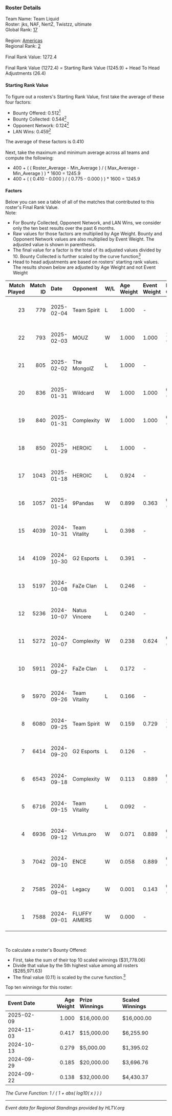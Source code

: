 ### Roster Details<br />
Team Name: Team Liquid<br />
Roster: jks, NAF, NertZ, Twistzz, ultimate<br />
Global Rank: [17](../../standings_global_2025_02_28.md)<br />
<br />
Region: [Americas]( ../../standings_americas_2025_02_28.md)<br />
Regional Rank: [2]( ../../standings_americas_2025_02_28.md)<br />
<br />
Final Rank Value:  1272.4<br />
<br />
Final Rank Value (1272.4) = Starting Rank Value (1245.9) + Head To Head Adjustments (26.4)<br />

#### Starting Rank Value<br />
To figure out a rosters's Starting Rank Value, first take the average of these four factors:<br />
- Bounty Offered: 0.512[<sup>1</sup>](#table2)
- Bounty Collected: 0.544[<sup>2</sup>](#table1)
- Opponent Network: 0.124[<sup>2</sup>](#table1)
- LAN Wins: 0.459[<sup>2</sup>](#table1)

The average of these factors is 0.410<br />
<br />
Next, take the maximum and minimum average across all teams and compute the following:<br />
- 400 + ( ( Roster_Average - Min_Average ) / ( Max_Average - Min_Average ) ) * 1600 = 1245.9
- 400 + ( ( 0.410 - 0.000 ) / ( 0.775 - 0.000 ) ) * 1600 = 1245.9


#### Factors<br />
Below you can see a table of all of the matches that contributed to this roster's Final Rank Value.<br />
Note:<br />

- For Bounty Collected, Opponent Network, and LAN Wins, we consider only the ten best results over the past 6 months.
- Raw values for those factors are multiplied by Age Weight. Bounty and Opponent Network values are also multiplied by Event Weight. The adjusted value is shown in parenthesis.
- The final value for a factor is the total of its adjusted values divided by 10. Bounty Collected is further scaled by the curve function[<sup>3</sup>](#curveFunction)
- Head to head adjustments are based on rosters' starting rank values. The results shown below are adjusted by Age Weight and not Event Weight
<span id="table1"></span><br />


| Match Played | Match ID | Date       | Opponent      | W/L | Age Weight | Event Weight | Bounty Collected | Opponent Network | LAN Wins  | H2H Adj. | Roster                                |
| -: | -: | :- | :- | :- | :- | :- | :- | :- | :- | -: | :- |
|           23 |      779 | 2025-02-04 | Team Spirit   | L   | 1.000      | -            | -                | -                | -         |    -0.67 | jks, NAF, NertZ, Twistzz, ultimate    |
|           22 |      793 | 2025-02-03 | MOUZ          | W   | 1.000      | 1.000        | 1.000 (1.000)    | 0.441 (0.441)    | 1 (1.000) |    30.59 | jks, NAF, NertZ, Twistzz, ultimate    |
|           21 |      805 | 2025-02-02 | The MongolZ   | L   | 1.000      | -            | -                | -                | -         |    -0.95 | jks, NAF, NertZ, Twistzz, ultimate    |
|           20 |      836 | 2025-01-31 | Wildcard      | W   | 1.000      | 1.000        | 0.160 (0.160)    | 0.299 (0.299)    | 1 (1.000) |    11.55 | jks, NAF, NertZ, Twistzz, ultimate    |
|           19 |      840 | 2025-01-31 | Complexity    | W   | 1.000      | 1.000        | 0.091 (0.091)    | 0.126 (0.126)    | 1 (1.000) |     7.36 | jks, NAF, NertZ, Twistzz, ultimate    |
|           18 |      850 | 2025-01-29 | HEROIC        | L   | 1.000      | -            | -                | -                | -         |   -18.53 | jks, NAF, NertZ, Twistzz, ultimate    |
|           17 |     1043 | 2025-01-18 | HEROIC        | L   | 0.924      | -            | -                | -                | -         |   -18.61 | jks, NAF, NertZ, Twistzz, ultimate    |
|           16 |     1057 | 2025-01-14 | 9Pandas       | W   | 0.899      | 0.363        | 0.104 (0.034)    | 0.671 (0.219)    | 0 (0.000) |     8.55 | jks, NAF, NertZ, Twistzz, ultimate    |
|           15 |     4039 | 2024-10-31 | Team Vitality | L   | 0.398      | -            | -                | -                | -         |    -0.31 | jks, NAF, Twistzz, ultimate, YEKINDAR |
|           14 |     4109 | 2024-10-30 | G2 Esports    | L   | 0.391      | -            | -                | -                | -         |    -0.83 | jks, NAF, Twistzz, ultimate, YEKINDAR |
|           13 |     5197 | 2024-10-08 | FaZe Clan     | L   | 0.246      | -            | -                | -                | -         |    -0.33 | jks, NAF, Twistzz, ultimate, YEKINDAR |
|           12 |     5236 | 2024-10-07 | Natus Vincere | L   | 0.240      | -            | -                | -                | -         |    -0.53 | jks, NAF, Twistzz, ultimate, YEKINDAR |
|           11 |     5272 | 2024-10-07 | Complexity    | W   | 0.238      | 0.624        | 0.091 (0.013)    | 0.126 (0.019)    | 1 (0.238) |     1.59 | jks, NAF, Twistzz, ultimate, YEKINDAR |
|           10 |     5911 | 2024-09-27 | FaZe Clan     | L   | 0.172      | -            | -                | -                | -         |    -0.22 | jks, NAF, Twistzz, ultimate, YEKINDAR |
|            9 |     5970 | 2024-09-26 | Team Vitality | L   | 0.166      | -            | -                | -                | -         |    -0.12 | jks, NAF, Twistzz, ultimate, YEKINDAR |
|            8 |     6080 | 2024-09-25 | Team Spirit   | W   | 0.159      | 0.729        | 1.000 (0.116)    | 0.600 (0.070)    | 1 (0.159) |     4.94 | jks, NAF, Twistzz, ultimate, YEKINDAR |
|            7 |     6414 | 2024-09-20 | G2 Esports    | L   | 0.126      | -            | -                | -                | -         |    -0.27 | jks, NAF, Twistzz, ultimate, YEKINDAR |
|            6 |     6543 | 2024-09-18 | Complexity    | W   | 0.113      | 0.889        | 0.091 (0.009)    | 0.126 (0.013)    | 1 (0.113) |     0.77 | jks, NAF, Twistzz, ultimate, YEKINDAR |
|            5 |     6716 | 2024-09-15 | Team Vitality | L   | 0.092      | -            | -                | -                | -         |    -0.07 | jks, NAF, Twistzz, ultimate, YEKINDAR |
|            4 |     6936 | 2024-09-12 | Virtus.pro    | W   | 0.071      | 0.889        | 0.292 (0.018)    | 0.440 (0.028)    | 1 (0.071) |     2.06 | jks, NAF, Twistzz, ultimate, YEKINDAR |
|            3 |     7042 | 2024-09-10 | ENCE          | W   | 0.058      | 0.889        | 0.162 (0.008)    | 0.443 (0.023)    | 1 (0.058) |     0.45 | jks, NAF, Twistzz, ultimate, YEKINDAR |
|            2 |     7585 | 2024-09-01 | Legacy        | W   | 0.001      | 0.143        | 0.043 (0.000)    | 0.660 (0.000)    | 0 (0.000) |     0.01 | jks, NAF, Twistzz, ultimate, YEKINDAR |
|            1 |     7588 | 2024-09-01 | FLUFFY AIMERS | W   | 0.000      | -            | -                | -                | -         |     0.00 | jks, NAF, Twistzz, ultimate, YEKINDAR |

<br />
<span id="table2"></span><br />
To calculate a roster's Bounty Offered:<br />

- First, take the sum of their top 10 scaled winnings ($31,778.06)
- Divide that value by the 5th highest value among all rosters ($285,971.63)
- The final value (0.11) is scaled by the curve function.[<sup>3</sup>](#curveFunction)

Top ten winnings for this roster:<br />

| Event Date | Age Weight | Prize Winnings | Scaled Winnings |
| :- | -: | :- | :- |
| 2025-02-09 |      1.000 | $16,000.00     | $16,000.00      |
| 2024-11-03 |      0.417 | $15,000.00     | $6,255.90       |
| 2024-10-13 |      0.279 | $5,000.00      | $1,395.02       |
| 2024-09-29 |      0.185 | $20,000.00     | $3,696.76       |
| 2024-09-22 |      0.138 | $32,000.00     | $4,430.37       |


<span id="curveFunction"></span>_The Curve Function: 1 / ( 1 + abs( log10( x ) ) )_<br />

---
_Event data for Regional Standings provided by HLTV.org_<br />
